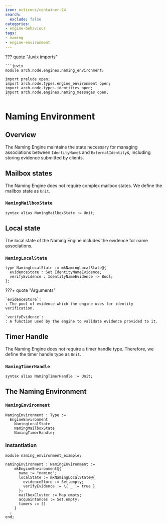 ```yaml
---
icon: octicons/container-24
search:
  exclude: false
categories:
- engine-behaviour
tags:
- naming
- engine-environment
---
```


??? quote "Juvix imports"

    ```juvix
    module arch.node.engines.naming_environment;

    import prelude open;
    import arch.node.types.engine_environment open;
    import arch.node.types.identities open;
    import arch.node.engines.naming_messages open;
    ```

# Naming Environment

## Overview

The Naming Engine maintains the state necessary for managing associations between `IdentityName`s and `ExternalIdentity`s, including storing evidence submitted by clients.

## Mailbox states

The Naming Engine does not require complex mailbox states. We define the mailbox state as `Unit`.

### `NamingMailboxState`

```juvix
syntax alias NamingMailboxState := Unit;
```

## Local state

The local state of the Naming Engine includes the evidence for name associations.

### `NamingLocalState`

```juvix
type NamingLocalState := mkNamingLocalState@{
  evidenceStore : Set IdentityNameEvidence;
  verifyEvidence : IdentityNameEvidence -> Bool;
};
```

???+ quote "Arguments"

    `evidenceStore`:
    : The pool of evidence which the engine uses for identity verification.

    `verifyEvidence`:
    : A function used by the engine to validate evidence provided to it.

## Timer Handle

The Naming Engine does not require a timer handle type. Therefore, we define
the timer handle type as `Unit`.

### `NamingTimerHandle`

```juvix
syntax alias NamingTimerHandle := Unit;
```

## The Naming Environment

### `NamingEnvironment`

```juvix
NamingEnvironment : Type :=
  EngineEnvironment
    NamingLocalState
    NamingMailboxState
    NamingTimerHandle;
```

### Instantiation

<!-- --8<-- [start:namingEnvironment] -->
```juvix extract-module-statements
module naming_environment_example;

namingEnvironment : NamingEnvironment :=
    mkEngineEnvironment@{
      name := "naming";
      localState := mkNamingLocalState@{
        evidenceStore := Set.empty;
        verifyEvidence := \{ _ := true }
      };
      mailboxCluster := Map.empty;
      acquaintances := Set.empty;
      timers := []
    }
  ;
end;
```
<!-- --8<-- [end:namingEnvironment] -->